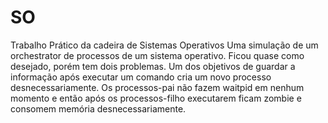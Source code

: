 # SO
Trabalho Prático da cadeira de Sistemas Operativos
Uma simulação de um orchestrator de processos de um sistema operativo.
Ficou quase como desejado, porém tem dois problemas.
  Um dos objetivos de guardar a informação após executar um comando cria um novo processo desnecessariamente.
  Os processos-pai não fazem waitpid em nenhum momento e então após os processos-filho executarem ficam zombie e consomem memória desnecessariamente.
